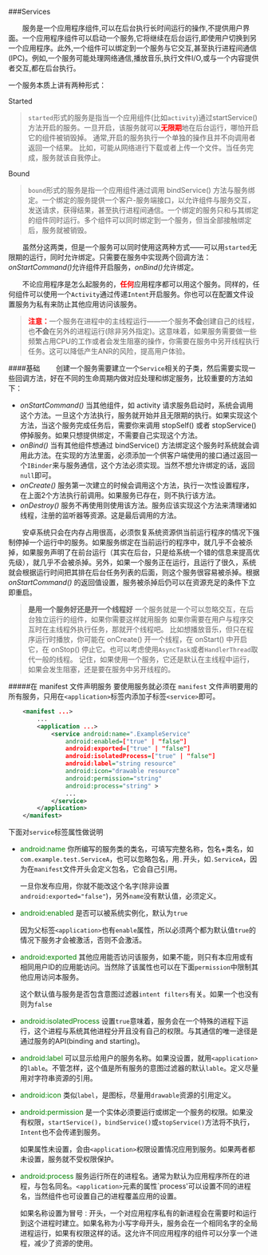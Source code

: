 ###Services

&emsp;&emsp;服务是一个应用程序组件,可以在后台执行长时间运行的操作,不提供用户界面。一个应用程序组件可以启动一个服务,它将继续在后台运行,即使用户切换到另一个应用程序。此外,一个组件可以绑定到一个服务与它交互,甚至执行进程间通信(IPC)。例如,一个服务可能处理网络通信,播放音乐,执行文件I/O,或与一个内容提供者交互,都在后台执行。

一个服务本质上讲有两种形式：

Started
>`started`形式的服务是指当一个应用组件(比如`activity`)通过startService()方法开启的服务。一旦开启，该服务就可以<font color="red"><b>无限期</b></font>地在后台运行，哪怕开启它的组件被销毁掉。
>通常,开启的服务执行一个单独的操作且并不向调用者返回一个结果。
>比如，可能从网络进行下载或者上传一个文件。当任务完成，服务就该自我停止。

Bound
>`bound`形式的服务是指一个应用组件通过调用 bindService() 方法与服务绑定。一个绑定的服务提供一个客户-服务端接口，以允许组件与服务交互，发送请求，获得结果，甚至执行进程间通信。一个绑定的服务只和与其绑定的组件同时运行。多个组件可以同时绑定到一个服务，但当全部接触绑定后，服务就被销毁。

&emsp;&emsp;虽然分这两类，但是一个服务可以同时使用这两种方式——可以用`started`无限期的运行，同时允许绑定。只需要在服务中实现两个回调方法：<i>onStartCommand()</i>允许组件开启服务，<i>onBind()</i>允许绑定。

&emsp;&emsp;不论应用程序是怎么起服务的，<font color="red"><b>任何</b></font>应用程序都可以用这个服务。同样的，任何组件可以使用一个`Activity`通过传递`Intent`开启服务。你也可以在配置文件设置服务为私有来防止其他应用访问该服务。

><font color="red"><b>注意：</b></font>一个服务在进程中的主线程运行——一个服务<b>不会</b>创建自己的线程，也<b>不会</b>在另外的进程运行(除非另外指定)。这意味着，如果服务需要做一些频繁占用CPU的工作或者会发生阻塞的操作，你需要在服务中另开线程执行任务。这可以降低产生ANR的风险，提高用户体验。

####基础
&emsp;&emsp;创建一个服务需要建立一个`Service`相关的子类，然后需要实现一些回调方法，好在不同的生命周期内做对应处理和绑定服务，比较重要的方法如下：
* <i>onStartCommand()</i>
	当其他组件，如 activity 请求服务启动时，系统会调用这个方法。一旦这个方法执行，服务就开始并且无限期的执行。如果实现这个方法，当这个服务完成任务后，需要你来调用 stopSelf() 或者 stopService() 停掉服务。如果只想提供绑定，不需要自己实现这个方法。
* <i>onBind()</i>
	当有其他组件想通过 bindService() 方法绑定这个服务时系统就会调用此方法。在实现的方法里面，必须添加一个供客户端使用的接口通过返回一个`IBinder`来与服务通信，这个方法必须实现。当然不想允许绑定的话，返回`null`即可。
* <i>onCreate()</i>
	服务第一次建立的时候会调用这个方法，执行一次性设置程序，在上面2个方法执行前调用。如果服务已存在，则不执行该方法。
* <i>onDestroy()</i>
	服务不再使用则使用该方法。服务应该实现这个方法来清理诸如线程，注册的监听器等资源。这是最后调用的方法。

&emsp;&emsp;安卓系统只会在内存占用很高，必须恢复系统资源供当前运行程序的情况下强制停掉一个运行中的服务。如果服务绑定在当前运行的程序中，就几乎不会被杀掉，如果服务声明了在前台运行（其实在后台，只是给系统一个错的信息来提高优先级），就几乎不会被杀掉。另外，如果一个服务正在运行，且运行了很久，系统就会根据运行时间把其排在后台任务列表的后面，则这个服务很容易被杀掉。根据<i>onStartCommand()</i> 的返回值设置，服务被杀掉后仍可以在资源充足的条件下立即重启。

><b>是用一个服务好还是开一个线程好</b>
>一个服务就是一个可以忽略交互，在后台独立运行的组件，如果你需要这样就用服务
>如果你需要在用户与程序交互时在主线程外执行任务，那就开个线程吧。
>比如想播放音乐，但只在程序运行时播放，你可能在 onCreate() 开一个线程，在 onStart() 中开启它，在 onStop() 停止它。也可以考虑使用`AsyncTask`或者`HandlerThread`取代一般的线程。
>记住，如果使用一个服务，它还是默认在主线程中运行，如果会发生阻塞，还是要在服务中另开线程的。

#####在 manifest 文件声明服务
要使用服务就必须在 `manifest` 文件声明要用的所有服务，只用在`<application>`标签内添加子标签`<service>`即可。
```xml
	<manifest ...>
    	...
        <application ...>
        	<service android:name=".ExampleService"
            	android:enabled=["true" | "false"]
         		android:exported=["true" | "false"]
         		android:isolatedProcess=["true" | "false"]
         		android:label="string resource"
         		android:icon="drawable resource"
         		android:permission="string"
         		android:process="string" >
    			...
			</service>
        </application>
    </manifest>
```
下面对`service`标签属性做说明
* <font color="green">android:name</font>
	你所编写的服务类的类名，可填写完整名称，包名+类名，如`com.example.test.ServiceA`，也可以忽略包名，用`.`开头，如`.ServiceA`，因为在`manifest`文件开头会定义包名，它会自己引用。

    一旦你发布应用，你就不能改这个名字(除非设置`android:exported="false"`)，另外`name`没有默认值，必须定义。
* <font color="green">android:enabled</font>
	是否可以被系统实例化，默认为`true`

    因为父标签`<application>`也有`enable`属性，所以必须两个都为默认值`true`的情况下服务才会被激活，否则不会激活。
* <font color="green">android:exported</font>
	其他应用能否访问该服务，如果不能，则只有本应用或有相同用户ID的应用能访问。当然除了该属性也可以在下面`permission`中限制其他应用访问本服务。

    这个默认值与服务是否包含意图过滤器`intent filters`有关。如果一个也没有则为`false`
* <font color="green">android:isolatedProcess</font>
	设置`true`意味着，服务会在一个特殊的进程下运行，这个进程与系统其他进程分开且没有自己的权限。与其通信的唯一途径是通过服务的API(binding and starting)。
* <font color="green">android:label</font>
	可以显示给用户的服务名称。如果没设置，就用`<application>`的`lable`。不管怎样，这个值是所有服务的意图过滤器的默认`lable`。定义尽量用对字符串资源的引用。
* <font color="green">android:icon</font>
	类似`label`，是图标，尽量用`drawable`资源的引用定义。
* <font color="green">android:permission</font>
	是一个实体必须要运行或绑定一个服务的权限。如果没有权限，`startService()`，`bindService()`或`stopService()`方法将不执行，`Intent`也不会传递到服务。

    如果属性未设置，会由`<application>`权限设置情况应用到服务。如果两者都未设置，服务就不受权限保护。
* <font color="green">android:process</font>
	服务运行所在的进程名。通常为默认为应用程序所在的进程，与包名同名。`<application>`元素的属性`process'可以设置不同的进程名，当然组件也可设置自己的进程覆盖应用的设置。

    如果名称设置为冒号`：`开头，一个对应用程序私有的新进程会在需要时和运行到这个进程时建立。如果名称为小写字母开头，服务会在一个相同名字的全局进程运行，如果有权限这样的话。这允许不同应用程序的组件可以分享一个进程，减少了资源的使用。

